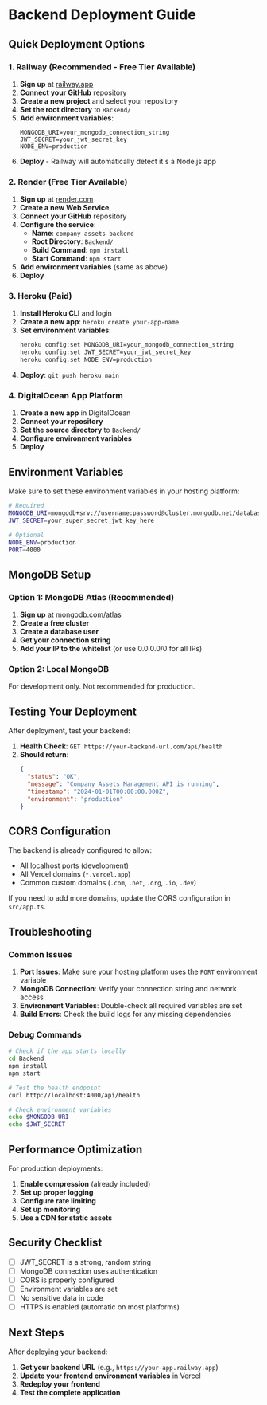 # Backend Deployment Guide

## Quick Deployment Options

### 1. Railway (Recommended - Free Tier Available)

1. **Sign up** at [railway.app](https://railway.app)
2. **Connect your GitHub** repository
3. **Create a new project** and select your repository
4. **Set the root directory** to `Backend/`
5. **Add environment variables**:
   ```
   MONGODB_URI=your_mongodb_connection_string
   JWT_SECRET=your_jwt_secret_key
   NODE_ENV=production
   ```
6. **Deploy** - Railway will automatically detect it's a Node.js app

### 2. Render (Free Tier Available)

1. **Sign up** at [render.com](https://render.com)
2. **Create a new Web Service**
3. **Connect your GitHub** repository
4. **Configure the service**:
   - **Name**: `company-assets-backend`
   - **Root Directory**: `Backend/`
   - **Build Command**: `npm install`
   - **Start Command**: `npm start`
5. **Add environment variables** (same as above)
6. **Deploy**

### 3. Heroku (Paid)

1. **Install Heroku CLI** and login
2. **Create a new app**: `heroku create your-app-name`
3. **Set environment variables**:
   ```bash
   heroku config:set MONGODB_URI=your_mongodb_connection_string
   heroku config:set JWT_SECRET=your_jwt_secret_key
   heroku config:set NODE_ENV=production
   ```
4. **Deploy**: `git push heroku main`

### 4. DigitalOcean App Platform

1. **Create a new app** in DigitalOcean
2. **Connect your repository**
3. **Set the source directory** to `Backend/`
4. **Configure environment variables**
5. **Deploy**

## Environment Variables

Make sure to set these environment variables in your hosting platform:

```bash
# Required
MONGODB_URI=mongodb+srv://username:password@cluster.mongodb.net/database
JWT_SECRET=your_super_secret_jwt_key_here

# Optional
NODE_ENV=production
PORT=4000
```

## MongoDB Setup

### Option 1: MongoDB Atlas (Recommended)

1. **Sign up** at [mongodb.com/atlas](https://mongodb.com/atlas)
2. **Create a free cluster**
3. **Create a database user**
4. **Get your connection string**
5. **Add your IP to the whitelist** (or use 0.0.0.0/0 for all IPs)

### Option 2: Local MongoDB

For development only. Not recommended for production.

## Testing Your Deployment

After deployment, test your backend:

1. **Health Check**: `GET https://your-backend-url.com/api/health`
2. **Should return**:
   ```json
   {
     "status": "OK",
     "message": "Company Assets Management API is running",
     "timestamp": "2024-01-01T00:00:00.000Z",
     "environment": "production"
   }
   ```

## CORS Configuration

The backend is already configured to allow:
- All localhost ports (development)
- All Vercel domains (`*.vercel.app`)
- Common custom domains (`.com`, `.net`, `.org`, `.io`, `.dev`)

If you need to add more domains, update the CORS configuration in `src/app.ts`.

## Troubleshooting

### Common Issues

1. **Port Issues**: Make sure your hosting platform uses the `PORT` environment variable
2. **MongoDB Connection**: Verify your connection string and network access
3. **Environment Variables**: Double-check all required variables are set
4. **Build Errors**: Check the build logs for any missing dependencies

### Debug Commands

```bash
# Check if the app starts locally
cd Backend
npm install
npm start

# Test the health endpoint
curl http://localhost:4000/api/health

# Check environment variables
echo $MONGODB_URI
echo $JWT_SECRET
```

## Performance Optimization

For production deployments:

1. **Enable compression** (already included)
2. **Set up proper logging**
3. **Configure rate limiting**
4. **Set up monitoring**
5. **Use a CDN for static assets**

## Security Checklist

- [ ] JWT_SECRET is a strong, random string
- [ ] MongoDB connection uses authentication
- [ ] CORS is properly configured
- [ ] Environment variables are set
- [ ] No sensitive data in code
- [ ] HTTPS is enabled (automatic on most platforms)

## Next Steps

After deploying your backend:

1. **Get your backend URL** (e.g., `https://your-app.railway.app`)
2. **Update your frontend environment variables** in Vercel
3. **Redeploy your frontend**
4. **Test the complete application** 